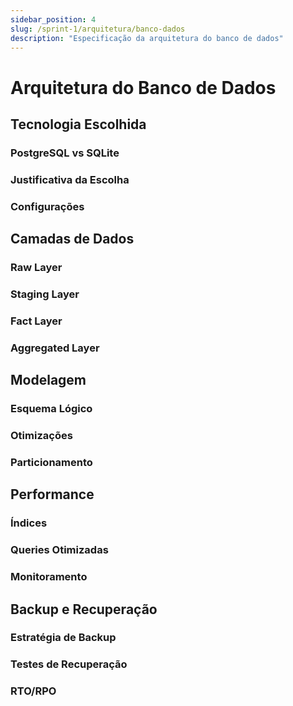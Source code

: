 ```yaml
---
sidebar_position: 4
slug: /sprint-1/arquitetura/banco-dados
description: "Especificação da arquitetura do banco de dados"
---
```


# Arquitetura do Banco de Dados

## Tecnologia Escolhida

### PostgreSQL vs SQLite

### Justificativa da Escolha

### Configurações

## Camadas de Dados

### Raw Layer

### Staging Layer

### Fact Layer

### Aggregated Layer

## Modelagem

### Esquema Lógico

### Otimizações

### Particionamento

## Performance

### Índices

### Queries Otimizadas

### Monitoramento

## Backup e Recuperação

### Estratégia de Backup

### Testes de Recuperação

### RTO/RPO
